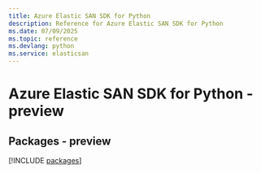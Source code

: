 ```yaml
---
title: Azure Elastic SAN SDK for Python
description: Reference for Azure Elastic SAN SDK for Python
ms.date: 07/09/2025
ms.topic: reference
ms.devlang: python
ms.service: elasticsan
---
```

# Azure Elastic SAN SDK for Python - preview
## Packages - preview
[!INCLUDE [packages](elastic-san-index.md)]